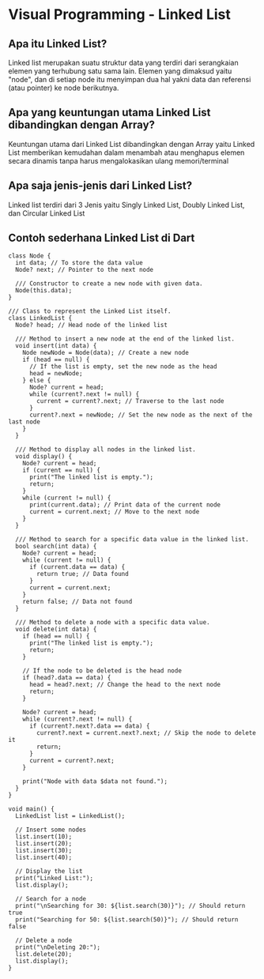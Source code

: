 # Visual Programming - Linked List
## Apa itu Linked List?
Linked list merupakan suatu struktur data yang terdiri dari serangkaian elemen yang terhubung satu sama lain. Elemen yang dimaksud yaitu "node", dan di setiap node itu menyimpan dua hal yakni data dan referensi (atau pointer) ke node berikutnya.
## Apa yang keuntungan utama Linked List dibandingkan dengan Array?
Keuntungan utama dari Linked List dibandingkan dengan Array yaitu Linked List memberikan kemudahan dalam menambah atau menghapus elemen secara dinamis tanpa harus mengalokasikan ulang memori/terminal
## Apa saja jenis-jenis dari Linked List?
Linked list terdiri dari 3 Jenis yaitu Singly Linked List, Doubly Linked List, dan Circular Linked List
## Contoh sederhana Linked List di Dart
``` /// Class to represent a node in the linked list.
class Node {
  int data; // To store the data value
  Node? next; // Pointer to the next node

  /// Constructor to create a new node with given data.
  Node(this.data);
}

/// Class to represent the Linked List itself.
class LinkedList {
  Node? head; // Head node of the linked list

  /// Method to insert a new node at the end of the linked list.
  void insert(int data) {
    Node newNode = Node(data); // Create a new node
    if (head == null) {
      // If the list is empty, set the new node as the head
      head = newNode;
    } else {
      Node? current = head;
      while (current?.next != null) {
        current = current?.next; // Traverse to the last node
      }
      current?.next = newNode; // Set the new node as the next of the last node
    }
  }

  /// Method to display all nodes in the linked list.
  void display() {
    Node? current = head;
    if (current == null) {
      print("The linked list is empty.");
      return;
    }
    while (current != null) {
      print(current.data); // Print data of the current node
      current = current.next; // Move to the next node
    }
  }

  /// Method to search for a specific data value in the linked list.
  bool search(int data) {
    Node? current = head;
    while (current != null) {
      if (current.data == data) {
        return true; // Data found
      }
      current = current.next;
    }
    return false; // Data not found
  }

  /// Method to delete a node with a specific data value.
  void delete(int data) {
    if (head == null) {
      print("The linked list is empty.");
      return;
    }

    // If the node to be deleted is the head node
    if (head?.data == data) {
      head = head?.next; // Change the head to the next node
      return;
    }

    Node? current = head;
    while (current?.next != null) {
      if (current?.next?.data == data) {
        current?.next = current.next?.next; // Skip the node to delete it
        return;
      }
      current = current?.next;
    }

    print("Node with data $data not found.");
  }
}

void main() {
  LinkedList list = LinkedList();

  // Insert some nodes
  list.insert(10);
  list.insert(20);
  list.insert(30);
  list.insert(40);

  // Display the list
  print("Linked List:");
  list.display();

  // Search for a node
  print("\nSearching for 30: ${list.search(30)}"); // Should return true
  print("Searching for 50: ${list.search(50)}"); // Should return false

  // Delete a node
  print("\nDeleting 20:");
  list.delete(20);
  list.display();
}
```
